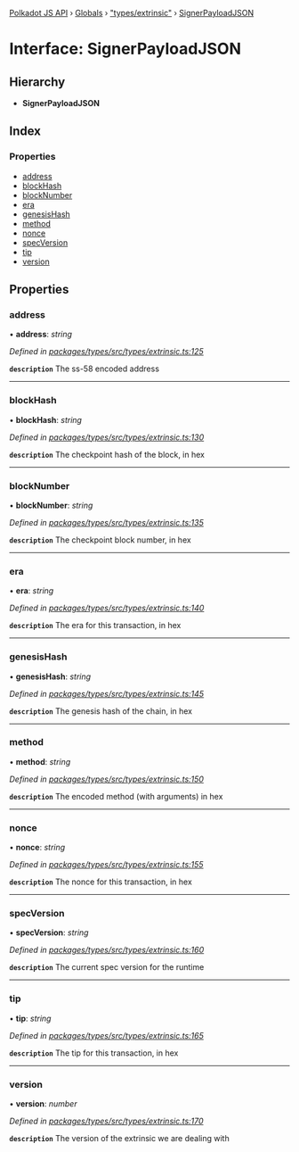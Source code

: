[Polkadot JS API](../README.md) › [Globals](../globals.md) › ["types/extrinsic"](../modules/_types_extrinsic_.md) › [SignerPayloadJSON](_types_extrinsic_.signerpayloadjson.md)

# Interface: SignerPayloadJSON

## Hierarchy

* **SignerPayloadJSON**

## Index

### Properties

* [address](_types_extrinsic_.signerpayloadjson.md#address)
* [blockHash](_types_extrinsic_.signerpayloadjson.md#blockhash)
* [blockNumber](_types_extrinsic_.signerpayloadjson.md#blocknumber)
* [era](_types_extrinsic_.signerpayloadjson.md#era)
* [genesisHash](_types_extrinsic_.signerpayloadjson.md#genesishash)
* [method](_types_extrinsic_.signerpayloadjson.md#method)
* [nonce](_types_extrinsic_.signerpayloadjson.md#nonce)
* [specVersion](_types_extrinsic_.signerpayloadjson.md#specversion)
* [tip](_types_extrinsic_.signerpayloadjson.md#tip)
* [version](_types_extrinsic_.signerpayloadjson.md#version)

## Properties

###  address

• **address**: *string*

*Defined in [packages/types/src/types/extrinsic.ts:125](https://github.com/polkadot-js/api/blob/f5d2449407/packages/types/src/types/extrinsic.ts#L125)*

**`description`** The ss-58 encoded address

___

###  blockHash

• **blockHash**: *string*

*Defined in [packages/types/src/types/extrinsic.ts:130](https://github.com/polkadot-js/api/blob/f5d2449407/packages/types/src/types/extrinsic.ts#L130)*

**`description`** The checkpoint hash of the block, in hex

___

###  blockNumber

• **blockNumber**: *string*

*Defined in [packages/types/src/types/extrinsic.ts:135](https://github.com/polkadot-js/api/blob/f5d2449407/packages/types/src/types/extrinsic.ts#L135)*

**`description`** The checkpoint block number, in hex

___

###  era

• **era**: *string*

*Defined in [packages/types/src/types/extrinsic.ts:140](https://github.com/polkadot-js/api/blob/f5d2449407/packages/types/src/types/extrinsic.ts#L140)*

**`description`** The era for this transaction, in hex

___

###  genesisHash

• **genesisHash**: *string*

*Defined in [packages/types/src/types/extrinsic.ts:145](https://github.com/polkadot-js/api/blob/f5d2449407/packages/types/src/types/extrinsic.ts#L145)*

**`description`** The genesis hash of the chain, in hex

___

###  method

• **method**: *string*

*Defined in [packages/types/src/types/extrinsic.ts:150](https://github.com/polkadot-js/api/blob/f5d2449407/packages/types/src/types/extrinsic.ts#L150)*

**`description`** The encoded method (with arguments) in hex

___

###  nonce

• **nonce**: *string*

*Defined in [packages/types/src/types/extrinsic.ts:155](https://github.com/polkadot-js/api/blob/f5d2449407/packages/types/src/types/extrinsic.ts#L155)*

**`description`** The nonce for this transaction, in hex

___

###  specVersion

• **specVersion**: *string*

*Defined in [packages/types/src/types/extrinsic.ts:160](https://github.com/polkadot-js/api/blob/f5d2449407/packages/types/src/types/extrinsic.ts#L160)*

**`description`** The current spec version for  the runtime

___

###  tip

• **tip**: *string*

*Defined in [packages/types/src/types/extrinsic.ts:165](https://github.com/polkadot-js/api/blob/f5d2449407/packages/types/src/types/extrinsic.ts#L165)*

**`description`** The tip for this transaction, in hex

___

###  version

• **version**: *number*

*Defined in [packages/types/src/types/extrinsic.ts:170](https://github.com/polkadot-js/api/blob/f5d2449407/packages/types/src/types/extrinsic.ts#L170)*

**`description`** The version of the extrinsic we are dealing with
